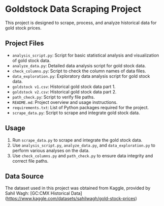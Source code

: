 # Goldstock Data Scraping Project

This project is designed to scrape, process, and analyze historical data for gold stock prices.

## Project Files

- `analysis_script.py`: Script for basic statistical analysis and visualization of gold stock data.
- `analyze_data.py`: Detailed data analysis script for gold stock data.
- `check_columns.py`: Script to check the column names of data files.
- `data_exploration.py`: Exploratory data analysis script for gold stock data.
- `goldstock v1.csv`: Historical gold stock data part 1.
- `goldstock v2.csv`: Historical gold stock data part 2.
- `path_check.py`: Script to verify file paths.
- `README.md`: Project overview and usage instructions.
- `requirements.txt`: List of Python packages required for the project.
- `scrape_data.py`: Script to scrape and integrate gold stock data.

## Usage

1. Run `scrape_data.py` to scrape and integrate the gold stock data.
2. Use `analysis_script.py`, `analyze_data.py`, and `data_exploration.py` to perform various analyses on the data.
3. Use `check_columns.py` and `path_check.py` to ensure data integrity and correct file paths.

## Data Source

The dataset used in this project was obtained from Kaggle, provided by Sahil Wagh: [GC:CMX Historical Data]
(https://www.kaggle.com/datasets/sahilwagh/gold-stock-prices)

